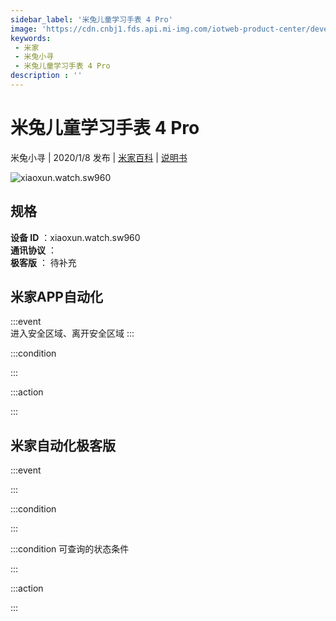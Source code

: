 ```yaml
---
sidebar_label: '米兔儿童学习手表 4 Pro'
image: 'https://cdn.cnbj1.fds.api.mi-img.com/iotweb-product-center/developer_1592883777811AShIpVuV.png?GalaxyAccessKeyId=AKVGLQWBOVIRQ3XLEW&Expires=9223372036854775807&Signature=ZyRZZ4PHrcUj+xl7rdXyVelEoCQ='
keywords: 
 - 米家
 - 米兔小寻
 - 米兔儿童学习手表 4 Pro
description : ''
---
```

# 米兔儿童学习手表 4 Pro

米兔小寻 | 2020/1/8 发布 | [米家百科](https://home.mi.com/webapp/content/baike/product/index.html?model=xiaoxun.watch.sw960) | [说明书](https://home.mi.com/views/introduction.html?model=xiaoxun.watch.sw960&region=cn)

![xiaoxun.watch.sw960](https://cdn.cnbj1.fds.api.mi-img.com/iotweb-product-center/developer_1592883777811AShIpVuV.png?GalaxyAccessKeyId=AKVGLQWBOVIRQ3XLEW&Expires=9223372036854775807&Signature=ZyRZZ4PHrcUj+xl7rdXyVelEoCQ=)

## 规格  
> 
**设备 ID** ：xiaoxun.watch.sw960  
**通讯协议** ：  
**极客版**  ： 待补充 


## 米家APP自动化  

:::event  
进入安全区域、离开安全区域
:::

:::condition  

:::

:::action   

:::

## 米家自动化极客版  

:::event  

:::

:::condition  

:::

:::condition 可查询的状态条件  

:::

:::action  

:::

        
